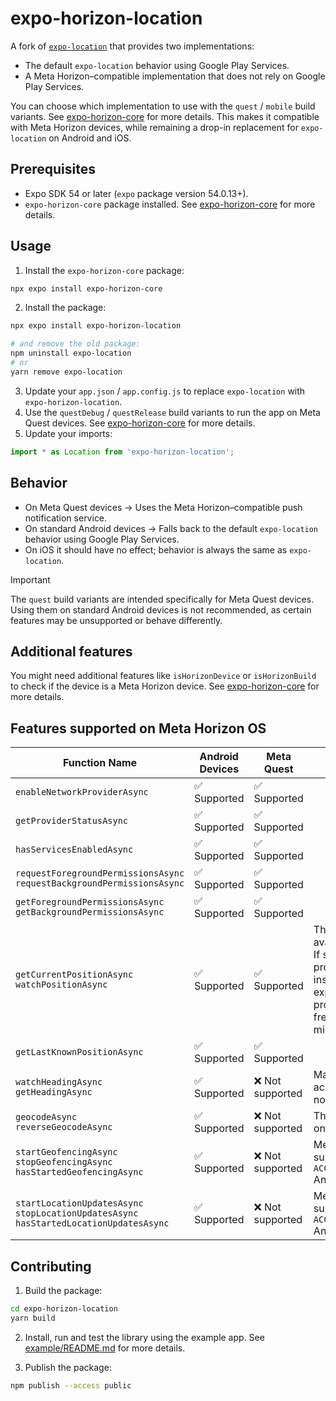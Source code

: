 # expo-horizon-location

A fork of [`expo-location`](https://github.com/expo/expo/tree/main/packages/expo-location) that provides two implementations:
- The default `expo-location` behavior using Google Play Services.
- A Meta Horizon–compatible implementation that does not rely on Google Play Services.

You can choose which implementation to use with the `quest` / `mobile` build variants. See [expo-horizon-core](../expo-horizon-core/README.md) for more details. This makes it compatible with Meta Horizon devices, while remaining a drop-in replacement for `expo-location` on Android and iOS.

## Prerequisites
- Expo SDK 54 or later (`expo` package version 54.0.13+).
- `expo-horizon-core` package installed. See [expo-horizon-core](../expo-horizon-core/README.md) for more details.

## Usage

1. Install the `expo-horizon-core` package:
```bash
npx expo install expo-horizon-core
```

2. Install the package:

```bash
npx expo install expo-horizon-location

# and remove the old package:
npm uninstall expo-location
# or
yarn remove expo-location
```

3. Update your `app.json` / `app.config.js` to replace `expo-location` with `expo-horizon-location`.
4. Use the `questDebug` / `questRelease` build variants to run the app on Meta Quest devices. See [expo-horizon-core](../expo-horizon-core/README.md) for more details.
5. Update your imports:

```js
import * as Location from 'expo-horizon-location';
```

## Behavior
- On Meta Quest devices → Uses the Meta Horizon–compatible push notification service.
- On standard Android devices → Falls back to the default `expo-location` behavior using Google Play Services.
- On iOS it should have no effect; behavior is always the same as `expo-location`.

> [!IMPORTANT]
> The `quest` build variants are intended specifically for Meta Quest devices. Using them on standard Android devices is not recommended, as certain features may be unsupported or behave differently.

## Additional features

You might need additional features like `isHorizonDevice` or `isHorizonBuild` to check if the device is a Meta Horizon device. See [expo-horizon-core](../expo-horizon-core/README.md) for more details.

## Features supported on Meta Horizon OS

| Function Name                                                                                     | Android Devices | Meta Quest      | Notes                                                                                                                                                                                                               |
| ------------------------------------------------------------------------------------------------- | --------------- | --------------- | ------------------------------------------------------------------------------------------------------------------------------------------------------------------------------------------------------------------- |
| `enableNetworkProviderAsync`                                                                      | ✅ Supported     | ✅ Supported     |                                                                                                                                                                                                                     |
| `getProviderStatusAsync`                                                                          | ✅ Supported     | ✅ Supported     |                                                                                                                                                                                                                     |
| `hasServicesEnabledAsync`                                                                         | ✅ Supported     | ✅ Supported     |                                                                                                                                                                                                                     |
| `requestForegroundPermissionsAsync` <br> `requestBackgroundPermissionsAsync`                      | ✅ Supported     | ✅ Supported     |                                                                                                                                                                                                                     |
| `getForegroundPermissionsAsync` <br> `getBackgroundPermissionsAsync`                              | ✅ Supported     | ✅ Supported     |                                                                                                                                                                                                                     |
| `getCurrentPositionAsync` <br> `watchPositionAsync`                                               | ✅ Supported     | ✅ Supported     | The GPS provider is not available on Quest devices. If selected, the network provider will be used instead. Note that, based on experiments, the network provider updates no more frequently than every 10 minutes. |
| `getLastKnownPositionAsync`                                                                       | ✅ Supported     | ✅ Supported     |                                                                                                                                                                                                                     |
| `watchHeadingAsync` <br> `getHeadingAsync`                                                        | ✅ Supported     | ❌ Not supported | Magnetic and accelerometer sensors are not available on Quest.                                                                                                                                                      |
| `geocodeAsync` <br> `reverseGeocodeAsync`                                                         | ✅ Supported     | ❌ Not supported | The [`Geocoder`](https://developer.android.com/reference/android/location/Geocoder) is not present on Quest.                                                                                                        |
| `startGeofencingAsync` <br> `stopGeofencingAsync` <br> `hasStartedGeofencingAsync`                | ✅ Supported     | ❌ Not supported | Meta Horizon Store doesn't support `ACCESS_BACKGROUND_LOCATION` Android permission.                                                                                                                                 |
| `startLocationUpdatesAsync` <br> `stopLocationUpdatesAsync` <br> `hasStartedLocationUpdatesAsync` | ✅ Supported     | ❌ Not supported | Meta Horizon Store doesn't support `ACCESS_BACKGROUND_LOCATION` Android permission.                                                                                                                                 |

## Contributing

1. Build the package:

```bash
cd expo-horizon-location
yarn build
```

2. Install, run and test the library using the example app. See [example/README.md](../example/README.md) for more details.

3. Publish the package:

```bash
npm publish --access public
```
